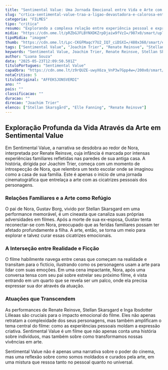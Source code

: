 ```yaml
---
title: "Sentimental Value: Uma Jornada Emocional entre Vida e Arte com Renate Reinsve e Stellan Skarsgard"
slug: "crtica-sentimental-value-traa-a-ligao-devastadora-e-calorosa-entre-a-vida-e-a-arte"
categoria: "FILMES"
tipo: "critica"
resumo: "Explorando a complexa relação entre experiência pessoal e expressão artística, Sentimental Value, dirigido por Joachim Trier, ressoa profundamente com seu público em Cannes."
midia: "https://cdn.ome.lt/pRZbGJFLBYNXDKZrpDjaiw9fVzI=/987x0/smart/uploads/conteudo/fotos/SnapInsta.to_499420061_18497273470008895_1924564272686352760_n.jpg"
tipoMidia: "imagem"
thumb: "https://cdn.ome.lt/Lpc-CKGFMaqcY7U2_IQ7_ciDSXI=/480x360/smart/extras/conteudos/SnapInsta.to_499420061_18497273470008895_1924564272686352760_n.jpg"
tags: ["Sentimental Value", "Joachim Trier", "Renate Reinsve", "Stellan Skarsgard", "cinema", "Cannes", "arte e vida", "filme emocional"]
keywords: "Sentimental Value, Joachim Trier, Renate Reinsve, Stellan Skarsgard, cinema, Cannes, arte e vida, filme emocional"
author: "Luana Souza"
data: "2025-05-23T12:09:50.501Z"
tituloPortugues: "Sentimental Value"
capaObra: "https://cdn.ome.lt/z9rQUZE-uwyX6za_VnP3w7Gpp4w=/200x0/smart/extras/capas/value.jpeg"
notaCritico: 5
tituloOriginal: "AFFEKSJONSVERDI"
ano: ""
pais: ""
classificacao: ""
duracao: ""
direcao: "Joachim Trier"
elenco: ["Stellan Skarsgård", "Elle Fanning", "Renate Reinsve"]
---
```


## Exploração Profunda da Vida Através da Arte em Sentimental Value

Em Sentimental Value, a narrativa se desdobra ao redor de Nora, interpretada por Renate Reinsve, cuja infância é marcada por intensas experiências familiares refletidas nas paredes de sua antiga casa. A história, dirigida por Joachim Trier, começa com um momento de introspecção de Nora, que relembra um texto escolar onde se imaginou como a casa de sua família. Este é apenas o início de uma jornada cinematográfica que entrelaça a arte com as cicatrizes pessoais dos personagens.

### Relações Familiares e a Arte como Refúgio

O pai de Nora, Gustav Borg, vivido por Stellan Skarsgard em uma performance memorável, é um cineasta que canaliza suas próprias adversidades em filmes. Após a morte de sua ex-esposa, Gustav tenta reconectar-se com Nora, preocupado que as feridas familiares possam ter afetado profundamente a filha. A arte, então, se torna um meio para explorar e talvez curar essas cicatrizes emocionais.

### A Interseção entre Realidade e Ficção

O filme habilmente navega entre cenas que começam na realidade e transitam para o fictício, ilustrando como os personagens usam a arte para lidar com suas emoções. Em uma cena impactante, Nora, após uma conversa tensa com seu pai sobre estrelar seu próximo filme, é vista entrando em um quarto que se revela ser um palco, onde ela precisa expressar sua dor através da atuação.

### Atuações que Transcendem

As performances de Renate Reinsve, Stellan Skarsgard e Inga Ibsdotter Lilleaas são cruciais para o impacto emocional do filme. Eles não apenas retratam a complexidade dos seus personagens, mas também amplificam o tema central do filme: como as experiências pessoais moldam a expressão criativa. Sentimental Value é um filme que não apenas conta uma história sobre indivíduos, mas também sobre como transformamos nossas vivências em arte.

Sentimental Value não é apenas uma narrativa sobre o poder do cinema, mas uma reflexão sobre como somos moldados e curados pela arte, em uma mistura que ressoa tanto no pessoal quanto no universal.